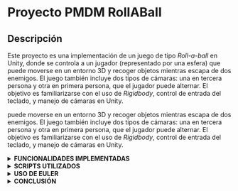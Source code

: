 # Proyecto PMDM RollABall

## Descripción

Este proyecto es una implementación de un juego de tipo *Roll-a-ball* en Unity, donde se controla a un jugador (representado por una esfera) que puede moverse en un entorno 3D y recoger objetos mientras escapa de dos enemigos. El juego también incluye dos tipos de cámaras: una en tercera persona y otra en primera persona, que el jugador puede alternar. El objetivo es familiarizarse con el uso de *Rigidbody*, control de entrada del teclado, y manejo de cámaras en Unity.

puede moverse en un entorno 3D y recoger objetos mientras escapa de dos enemigos. El juego también incluye dos tipos de cámaras: una en tercera persona y otra en primera persona, que el jugador puede alternar. El objetivo es familiarizarse con el uso de *Rigidbody*, control de entrada del teclado, y manejo de cámaras en Unity.

<details>

   <summary><b>FUNCIONALIDADES IMPLEMENTADAS</b></summary>

### **Movimiento del Jugador**
El jugador puede moverse en el entorno 3D utilizando las teclas de flecha. El movimiento se controla aplicando fuerzas físicas, lo que permite un control suave y realista.

### **Control de Cámaras**
El jugador puede cambiar entre la vista en primera persona y la vista en tercera persona presionando los botones 1 y 2, respectivamente. Esto permite al jugador elegir la perspectiva que prefiera para jugar.

### **Contacto con Obstáculos**
El jugador puede interactuar con varios obstáculos en el entorno. Estos obstáculos pueden ser derribados o empujados, añadiendo un elemento de física al juego.

### **Recolección de Pickups**
El jugador puede recoger objetos etiquetados como "PickUp". Al recoger estos objetos, se incrementa un contador y el objeto se desactiva. El objetivo es recoger todos los pickups para ganar el juego.

### **Persecución del Enemigo**
Dos enemigos persiguen al jugador, creando un desafío adicional. Los enemigos se mueven hacia el jugador, aumentando la dificultad del juego.

### **Boost de la Rampa**
El jugador puede recibir un impulso al pasar por una rampa especial. Este impulso permite saltos más altos o movimientos más rápidos.

### **Salto del Jugador**
El jugador puede saltar al presionar la tecla de espacio. El salto se realiza aplicando una fuerza hacia arriba, y solo es posible si el jugador está en el suelo.

### **Condición de Derrota**
Si un enemigo toca al jugador, se muestra un mensaje de "¡Perdiste!" en la pantalla, indicando que el jugador ha sido atrapado.

### **Condición de Victoria**
Cuando el jugador recoge todos los pickups, se muestra un mensaje de "¡Ganaste!" en la pantalla. Además, los enemigos son eliminados automáticamente al alcanzar la puntuación máxima.

</details>

<details>
      <summary><b>SCRIPTS UTILIZADOS</b></summary>
   

### `PlayerController.cs`

El script `PlayerController.cs` maneja el control del jugador, permitiendo su movimiento en función de las teclas de flecha y la interacción con objetos dentro del juego. A continuación, se explica cómo se implementa el movimiento del jugador:

1. **Movimiento del Jugador**:  
   El jugador se mueve en el espacio 3D utilizando un `Rigidbody` para aplicar fuerzas de movimiento. Las teclas de flecha controlan el movimiento del jugador en el plano horizontal (X y Y).
   
   - Se detecta si se presionan las teclas de flecha (`Keyboard.current.upArrowKey`, `Keyboard.current.downArrowKey`, `Keyboard.current.leftArrowKey`, `Keyboard.current.rightArrowKey`).
   - Cuando se detecta un movimiento, se actualizan las variables `movementX` y `movementY` con los valores correspondientes.
   - En el método `FixedUpdate()`, se calcula el movimiento relativo a la cámara para que el jugador se mueva en la misma dirección en que la cámara está mirando.

2. **Interacción con Objetos**:  
   El jugador puede recoger objetos etiquetados con "PickUp". Cada vez que el jugador entra en contacto con un objeto de este tipo, el contador aumenta y el objeto se desactiva.

3. **Salto del Jugador**:  
   El jugador puede saltar al presionar la tecla de espacio (`Keyboard.current.spaceKey`). Se aplica una fuerza hacia arriba al `Rigidbody` del jugador para realizar el salto. Solo puede saltar si la bola está en el suelo gracias a los métodos `collision.gameObject` que detecta si el jugador está tocando el suelo.
   
4. **Condición de Victoria**:
   - Cuando el jugador recoge todas las monedas, se muestra un texto de "¡Ganaste!" en la pantalla. Al ganar la partida se destruye automáticamente a los enemigos con `Destroy` cuando la cuenta de puntuación llegue a la máxima.

5. **Condición de Derrota**:
   - Cuando un enemigo toca al jugador, se muestra un texto de "¡Perdiste!" en la pantalla.

### `CameraController.cs`

El script `CameraController.cs` gestiona las dos cámaras (tercera y primera persona) y permite alternar entre ellas.

1. **Vista en Tercera Persona**:
   - La cámara sigue al jugador desde una posición detrás y por encima de él, con un offset calculado dinámicamente en el inicio (`thirdPersonOffset`).
   - El jugador siempre está en el centro de la vista, y la cámara está fija mirando al jugador.
   - Se ajusta la altura (`thirdPersonHeight`) y la distancia.

### `EnemyController.cs`

El script `EnemyController.cs` maneja el comportamiento de los enemigos que persiguen al jugador.

1. **Movimiento de los Enemigos**:
   - Los enemigos se mueven hacia el jugador utilizando un `NavMeshAgent` para navegar por el entorno.
   - La velocidad y la aceleración del enemigo se configuran en el inspector de Unity.

### `RampBoosterTrigger.cs`

El script `RampBoosterTrigger.cs` gestiona el objeto transparente en la rampa que da un impulso al jugador al pasar por ella.

1. **Impulso en la Rampa**:
   - En el método `OnTriggerEnter(Collider other)`, se detecta cuando el jugador entra en contacto con el objeto de impulso.
   - Si el objeto que entra en contacto tiene la etiqueta "Player", se obtiene el `Rigidbody` del jugador.
   - Se aplica una fuerza hacia arriba al `Rigidbody` del jugador utilizando `AddForce()` con `ForceMode.Impulse`.
   - La fuerza aplicada se define por la variable `boostForce`, que puede ser ajustada en el inspector de Unity.

### `Rotator.cs`

El script `Rotator.cs` se encarga de rotar continuamente un objeto en el juego.

1. **Rotación Continua**:
   - En el método `Update()`, se aplica una rotación constante al objeto utilizando `transform.Rotate()`.
   - La rotación se realiza en el eje Z con velocidad de 50 grados por segundo para que gire solo sobre ese eje.
   - `Time.deltaTime` se utiliza para asegurar que la rotación sea independiente de la velocidad de fotogramas.

</details>

<details>

   <summary><b>USO DE EULER</b></summary>

### **Uso de Euler en la Rotación**

En el modo de cámara en primera persona, utilizamos la rotación de la cámara basada en los ángulos de Euler (específicamente `Quaternion.Euler(rotationX, rotationY, 0f)`) para controlar la orientación de la cámara:

- **¿Por qué usar Euler?**
  La rotación en 3D puede ser complicada debido al fenómeno conocido como *gimbal lock* (bloqueo de cardán), que ocurre cuando las rotaciones en los tres ejes (X, Y, Z) se alinean de tal forma que se pierde un grado de libertad. Sin embargo, en este caso, para una rotación simple y controlada en los ejes X (vertical) y Y (horizontal), utilizar ángulos de Euler es adecuado para los movimientos básicos de la cámara. Usamos `Quaternion.Euler()` para convertir los valores de los ángulos en una representación adecuada para Unity sin tener que preocuparnos por las complejidades de las matrices de rotación o los cuaterniones manualmente.

  El uso de Euler permite aplicar rotaciones sencillas basadas en la entrada del usuario, sin necesidad de cálculos adicionales, y resulta eficaz para un control directo de la cámara en un entorno de juego como el de este proyecto.

</details>

<details>

## Conclusión

   <summary><b>CONCLUSIÓN</b></summary>

Con este proyecto, se implementaron dos sistemas de cámaras en Unity que permiten alternar entre vista en primera persona y tercera persona, así como un sistema de control para el jugador utilizando un `Rigidbody` y la entrada del teclado. Esta tarea ayuda a comprender cómo trabajar con la cámara y los controles del jugador en Unity, así como a manejar interacciones básicas con objetos dentro del juego.

La implementación de la rotación de la cámara en primera persona utilizando Euler ha permitido un control preciso y sencillo de la orientación del jugador sin necesidad de complejidades adicionales.

</details>
